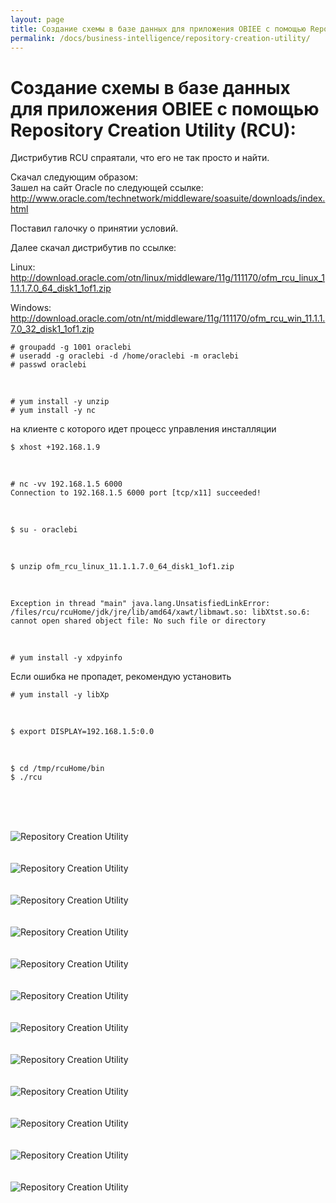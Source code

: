 ```yaml
---
layout: page
title: Создание схемы в базе данных для приложения OBIEE с помощью Repository Creation Utility (RCU)
permalink: /docs/business-intelligence/repository-creation-utility/
---
```



# Создание схемы в базе данных для приложения OBIEE с помощью Repository Creation Utility (RCU):


Дистрибутив RCU спраятали, что его не так просто и найти.

Скачал следующим образом:  
Зашел на сайт Oracle по следующей ссылке:  
http://www.oracle.com/technetwork/middleware/soasuite/downloads/index.html

Поставил галочку о принятии условий.

Далее скачал дистрибутив по ссылке:

Linux:  
http://download.oracle.com/otn/linux/middleware/11g/111170/ofm_rcu_linux_11.1.1.7.0_64_disk1_1of1.zip


Windows:  
http://download.oracle.com/otn/nt/middleware/11g/111170/ofm_rcu_win_11.1.1.7.0_32_disk1_1of1.zip



	# groupadd -g 1001 oraclebi
	# useradd -g oraclebi -d /home/oraclebi -m oraclebi
	# passwd oraclebi


<br/>

	# yum install -y unzip
	# yum install -y nc


на клиенте с которого идет процесс управления инсталляции

	$ xhost +192.168.1.9

<br/>

	# nc -vv 192.168.1.5 6000
	Connection to 192.168.1.5 6000 port [tcp/x11] succeeded!

<br/>

	$ su - oraclebi

<br/>

	$ unzip ofm_rcu_linux_11.1.1.7.0_64_disk1_1of1.zip

<br/>

	Exception in thread "main" java.lang.UnsatisfiedLinkError: /files/rcu/rcuHome/jdk/jre/lib/amd64/xawt/libmawt.so: libXtst.so.6: cannot open shared object file: No such file or directory

<br/>

	# yum install -y xdpyinfo

Если ошибка не пропадет, рекомендую установить

	# yum install -y libXp

<br/>

	$ export DISPLAY=192.168.1.5:0.0

<br/>

	$ cd /tmp/rcuHome/bin
	$ ./rcu


<br/><br/>

<br/><img src="http://img.oradba.net/img/oracle/middleware/oracle-bi/repository_creation_utility/Repository_Creation_Utility_01.png" alt="Repository Creation Utility"><br/><br/>
<br/><img src="http://img.oradba.net/img/oracle/middleware/oracle-bi/repository_creation_utility/Repository_Creation_Utility_02.png" alt="Repository Creation Utility"><br/><br/>
<br/><img src="http://img.oradba.net/img/oracle/middleware/oracle-bi/repository_creation_utility/Repository_Creation_Utility_04.png" alt="Repository Creation Utility"><br/><br/>
<br/><img src="http://img.oradba.net/img/oracle/middleware/oracle-bi/repository_creation_utility/Repository_Creation_Utility_05.png" alt="Repository Creation Utility"><br/><br/>
<br/><img src="http://img.oradba.net/img/oracle/middleware/oracle-bi/repository_creation_utility/Repository_Creation_Utility_06.png" alt="Repository Creation Utility"><br/><br/>
<br/><img src="http://img.oradba.net/img/oracle/middleware/oracle-bi/repository_creation_utility/Repository_Creation_Utility_07.png" alt="Repository Creation Utility"><br/><br/>
<br/><img src="http://img.oradba.net/img/oracle/middleware/oracle-bi/repository_creation_utility/Repository_Creation_Utility_08.png" alt="Repository Creation Utility"><br/><br/>
<br/><img src="http://img.oradba.net/img/oracle/middleware/oracle-bi/repository_creation_utility/Repository_Creation_Utility_09.png" alt="Repository Creation Utility"><br/><br/>
<br/><img src="http://img.oradba.net/img/oracle/middleware/oracle-bi/repository_creation_utility/Repository_Creation_Utility_10.png" alt="Repository Creation Utility"><br/><br/>
<br/><img src="http://img.oradba.net/img/oracle/middleware/oracle-bi/repository_creation_utility/Repository_Creation_Utility_11.png" alt="Repository Creation Utility"><br/><br/>
<br/><img src="http://img.oradba.net/img/oracle/middleware/oracle-bi/repository_creation_utility/Repository_Creation_Utility_12.png" alt="Repository Creation Utility"><br/><br/>
<br/><img src="http://img.oradba.net/img/oracle/middleware/oracle-bi/repository_creation_utility/Repository_Creation_Utility_13.png" alt="Repository Creation Utility">

